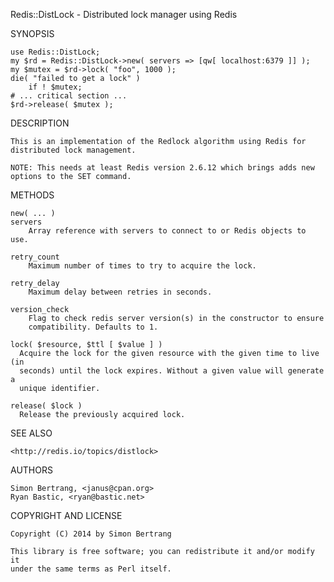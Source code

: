 Redis::DistLock - Distributed lock manager using Redis 

SYNOPSIS 

	use Redis::DistLock; 
	my $rd = Redis::DistLock->new( servers => [qw[ localhost:6379 ]] );
    my $mutex = $rd->lock( "foo", 1000 );
    die( "failed to get a lock" )
        if ! $mutex;
    # ... critical section ...
    $rd->release( $mutex );

DESCRIPTION

    This is an implementation of the Redlock algorithm using Redis for
    distributed lock management.

    NOTE: This needs at least Redis version 2.6.12 which brings adds new
    options to the SET command.

METHODS

    new( ... )
    servers
        Array reference with servers to connect to or Redis objects to use.

    retry_count
        Maximum number of times to try to acquire the lock.

    retry_delay
        Maximum delay between retries in seconds.

    version_check
        Flag to check redis server version(s) in the constructor to ensure
        compatibility. Defaults to 1.

    lock( $resource, $ttl [ $value ] )
      Acquire the lock for the given resource with the given time to live (in
      seconds) until the lock expires. Without a given value will generate a
      unique identifier.

    release( $lock )
      Release the previously acquired lock.

SEE ALSO

    <http://redis.io/topics/distlock>

AUTHORS

    Simon Bertrang, <janus@cpan.org>
    Ryan Bastic, <ryan@bastic.net>

COPYRIGHT AND LICENSE

    Copyright (C) 2014 by Simon Bertrang

    This library is free software; you can redistribute it and/or modify it
    under the same terms as Perl itself.

